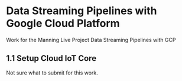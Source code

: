 # Data Streaming Pipelines with Google Cloud Platform

Work for the Manning Live Project Data Streaming Pipelines with GCP

## 1.1 Setup Cloud IoT Core

Not sure what to submit for this work.
